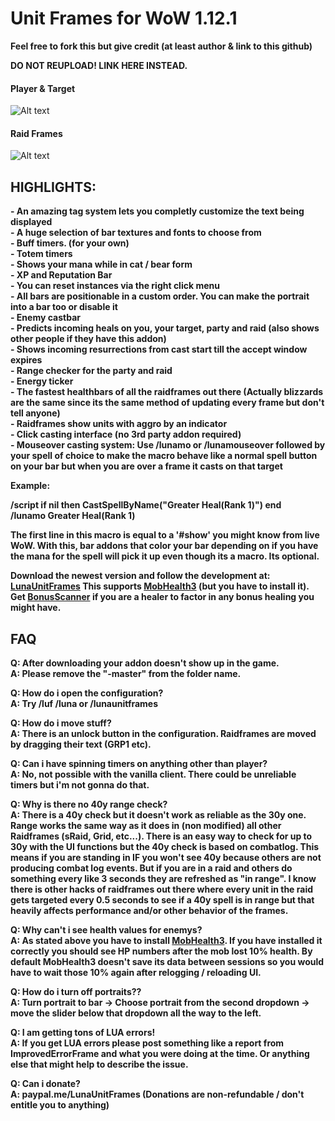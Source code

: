 # Unit Frames for WoW 1.12.1

**Feel free to fork this but give credit (at least author & link to this github)**

**DO NOT REUPLOAD! LINK HERE INSTEAD.**


#### Player & Target
![Alt text](http://i.imgur.com/ON0y6Qw.png)

#### Raid Frames
![Alt text](http://i.imgur.com/oZn1sxT.png)


## HIGHLIGHTS:
**- An amazing tag system lets you completly customize the text being displayed**<br/>
**- A huge selection of bar textures and fonts to choose from**<br/>
**- Buff timers. (for your own)**<br/>
**- Totem timers**<br/>
**- Shows your mana while in cat / bear form**<br/>
**- XP and Reputation Bar**<br/>
**- You can reset instances via the right click menu**<br/>
**- All bars are positionable in a custom order. You can make the portrait into a bar too or disable it**<br/>
**- Enemy castbar**<br/>
**- Predicts incoming heals on you, your target, party and raid (also shows other people if they have this addon)**<br/>
**- Shows incoming resurrections from cast start till the accept window expires**<br/>
**- Range checker for the party and raid**<br/>
**- Energy ticker**<br/>
**- The fastest healthbars of all the raidframes out there (Actually blizzards are the same since its the same method of updating every frame but don't tell anyone)**<br/>
**- Raidframes show units with aggro by an indicator**<br/>
**- Click casting interface (no 3rd party addon required)**<br/>
**- Mouseover casting system: Use /lunamo or /lunamouseover followed by your spell of choice to make the macro behave like a normal spell button on your bar but when you are over a frame it casts on that target**<br/>

**Example:**

**/script if nil then CastSpellByName("Greater Heal(Rank 1)") end**<br/>
**/lunamo Greater Heal(Rank 1)**

**The first line in this macro is equal to a '#show' you might know from live WoW. With this, bar addons that color your bar depending on if you have the mana for the spell will pick it up even though its a macro. Its optional.**



**Download the newest version and follow the development at: [LunaUnitFrames](https://github.com/jimmytaker/LunaUnitFrames/tree/TurtleWoW)
This supports [MobHealth3](http://legacy.curseforge.com/media/files/72/65/mobhealth3-mobhealth3-3-2.zip) (but you have to install it).
Get [BonusScanner](http://www.curseforge.com/media/files/66/890/bonusscanner-1-2.zip) if you are a healer to factor in any bonus healing you might have.**


## FAQ

**Q: After downloading your addon doesn't show up in the game.**<br/>
**A: Please remove the "-master" from the folder name.**

**Q: How do i open the configuration?**<br/>
**A: Try /luf /luna or /lunaunitframes**

**Q: How do i move stuff?**<br/>
**A: There is an unlock button in the configuration. Raidframes are moved by dragging their text (GRP1 etc).**

**Q: Can i have spinning timers on anything other than player?**<br/>
**A: No, not possible with the vanilla client. There could be unreliable timers but i'm not gonna do that.**

**Q: Why is there no 40y range check?**<br/>
**A: There is a 40y check but it doesn't work as reliable as the 30y one. Range works the same way as it does in (non modified) all other Raidframes (sRaid, Grid, etc...). There is an easy way to check for up to 30y with the UI functions but the 40y check is based on combatlog. This means if you are standing in IF you won't see 40y because others are not producing combat log events. But if you are in a raid and others do something every like 3 seconds they are refreshed as "in range". I know there is other hacks of raidframes out there where every unit in the raid gets targeted every 0.5 seconds to see if a 40y spell is in range but that heavily affects performance and/or other behavior of the frames.**

**Q: Why can't i see health values for enemys?**<br/>
**A: As stated above you have to install [MobHealth3](http://legacy.curseforge.com/media/files/72/65/mobhealth3-mobhealth3-3-2.zip). If you have installed it correctly you should see HP numbers after the mob lost 10% health. By default MobHealth3 doesn't save its data between sessions so you would have to wait those 10% again after relogging / reloading UI.**

**Q: How do i turn off portraits??**<br/>
**A: Turn portrait to bar -> Choose portrait from the second dropdown -> move the slider below that dropdown all the way to the left.**

**Q: I am getting tons of LUA errors!**<br/>
**A: If you get LUA errors please post something like a report from ImprovedErrorFrame and what you were doing at the time. Or anything else that might help to describe the issue.**

**Q: Can i donate?**<br/>
**A: paypal.me/LunaUnitFrames (Donations are non-refundable / don't entitle you to anything)**
